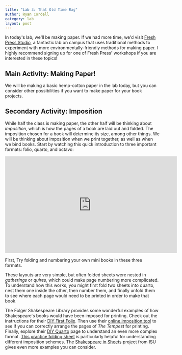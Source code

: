 ```yaml
---
title: "Lab 3: That Old Time Rag"
author: Ryan Cordell
category: lab
layout: post
---
```


In today's lab, we'll be making paper. If we had more time, we'd visit [Fresh Press Studio](https://www.freshpress.studio), a fantastic lab on campus that uses traditional methods to experiment with more environmentally-friendly methods for making paper. I highly recommend signing up for one of Fresh Press' workshops if you are interested in these topics!

## Main Activity: Making Paper!

We will be making a basic hemp-cotton paper in the lab today, but you can consider other possibilities if you want to make paper for your book projects.

## Secondary Activity: Imposition

While half the class is making paper, the other half will be thinking about _imposition_, which is how the pages of a book are laid out and folded. The imposition chosen for a book will determine its size, among other things. We will be thinking about imposition when we print together, as well as when we bind books. Start by watching this quick introduction to three important formats: folio, quarto, and octavo:

<iframe width="560" height="315" src="https://www.youtube.com/embed/P8FcyYSEDco?si=o1T51SOiC1KbPo_0" title="YouTube video player" frameborder="0" allow="accelerometer; autoplay; clipboard-write; encrypted-media; gyroscope; picture-in-picture; web-share" referrerpolicy="strict-origin-when-cross-origin" allowfullscreen></iframe>

First, Try folding and numbering your own mini books in these three formats.

These layouts are very simple, but often folded sheets were nested in _gatherings_ or _quires_, which could make page numbering more complicated. To understand how this works, you might first fold two sheets into quarto, nest them one inside the other, then number them, and finally unfold them to see where each page would need to be printed in order to make that book.

The Folger Shakespeare Library provides some wonderful examples of how Shakespeare's books would have been imposed for printing. Check out the instructions for their [DIY First Folio](https://folger-main-site-assets.s3.amazonaws.com/uploads/2022/11/Preliminaries.pdf). Then use their [online imposition tool](https://diyfirstfolio.folger.edu/exercise1a) to see if you can correctly arrange the pages of _The Tempest_ for printing. Finally, explore their [DIY Quarto](https://www.folger.edu/explore/shakespeare-in-print/diy-quarto/) page to understand an even more complex format. [This practice folding sheet](https://folger-main-site-assets.s3.amazonaws.com/uploads/2022/11/EarlyModernfoldingsheet_final_8-5x11_1.pdf) is particularly helpful for understanding different imposition schemes. The [Shakespeare in Sheets](https://about.illinoisstate.edu/shakespeareinsheets/) project from ISU gives even more examples you can consider.